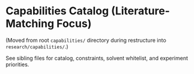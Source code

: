 # Capabilities Catalog (Literature-Matching Focus)

(Moved from root `capabilities/` directory during restructure into `research/capabilities/`.)

See sibling files for catalog, constraints, solvent whitelist, and experiment priorities.
